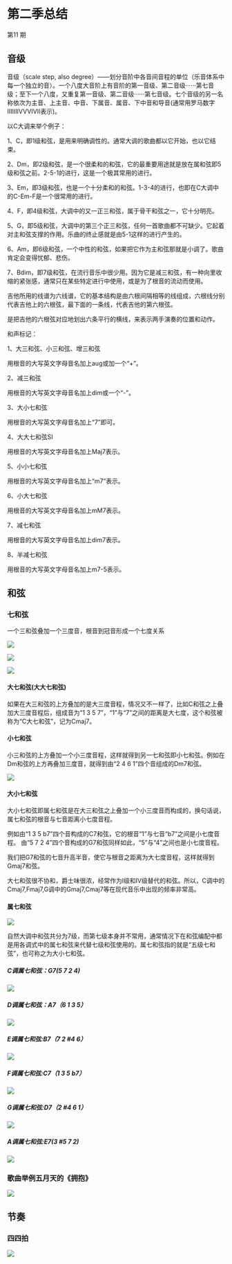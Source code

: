 # 第二季总结 

第11 期


## 音级

音级（scale step, also degree）——划分音阶中各音间音程的单位（乐音体系中每一个独立的音）。一个八度大音阶上有音阶的第一音级、第二音级······第七音级；至下一个八度，又重复第一音级、第二音级······第七音级。七个音级的另一名称依次为主音、上主音、中音、下属音、属音、下中音和导音(通常用罗马数字ⅠⅡⅢⅣⅤⅥⅦ表示)。

以C大调来举个例子：

1、C，即1级和弦，是用来明确调性的。通常大调的歌曲都以它开始，也以它结束。

2、Dm，即2级和弦，是一个很柔和的和弦，它的最重要用途就是放在属和弦即5级和弦之前。2-5-1的进行，这是一个极其常用的进行。

3、Em，即3级和弦，也是一个十分柔和的和弦。1-3-4的进行，也即在C大调中的C-Em-F是一个很常用的进行。

4、F，即4级和弦，大调中的又一正三和弦，属于骨干和弦之一，它十分明亮。

5、G，即5级和弦，大调中的第三个正三和弦，任何一首歌曲都不可缺少。它起着对主和弦支撑的作用。乐曲的终止感就是由5-1这样的进行产生的。

6、Am，即6级和弦，一个中性的和弦，如果把它作为主和弦那就是小调了。歌曲肯定会变得忧郁、悲伤。

7、Bdim，即7级和弦，在流行音乐中很少用。因为它是减三和弦，有一种向里收缩的紧张感，通常只在某些特定进行中使用，或是为了根音的流动而使用。



吉他所用的线谱为六线谱，它的基本结构是由六根间隔相等的线组成，六根线分别代表吉他上的六根弦，最下面的一条线，代表吉他的第六根弦。

是把吉他的六根弦对应地划出六条平行的横线，来表示两手演奏的位置和动作。

和声标记：

1、大三和弦、小三和弦、增三和弦

用根音的大写英文字母音名加上aug或加一个“+”。

2、减三和弦

用根音的大写英文字母音名加上dim或一个“-”。

3、大小七和弦

用根音的大写英文字母音名加上“7”即可。

4、大大七和弦SI

用根音的大写英文字母音名加上Maj7表示。

5、小小七和弦

用根音的大写英文字母音名加上“m7”表示。

6、小大七和弦

用根音的大写英文字母音名加上mM7表示。

7、减七和弦

用根音的大写英文字母音名加上dim7表示。

8、半减七和弦

用根音的大写英文字母音名加上m7-5表示。


## 和弦 

### 七和弦


一个三和弦叠加一个三度音，根音到冠音形成一个七度关系

![](assets/030/02/02/10-1665919592711.png)


![](assets/030/02/02/10-1666409587928.png)


![](assets/030/02/02/10-1666410349368.png)


#### 大七和弦(大大七和弦)

如果在大三和弦的上方叠加的是大三度音程，情况又不一样了，比如C和弦之上叠加大三度音程后，组成音为“1 3 5 7”，“1”与“7”之间的距离是大七度，这个和弦被称为“C大七和弦”，记为Cmaj7。

#### 小七和弦

小三和弦的上方叠加一个小三度音程，这样就得到另一七和弦即小七和弦。例如在Dm和弦的上方再叠加三度音，就得到由“2 4 6 1”四个音组成的Dm7和弦。

![](assets/030/02/02/10-1666409476581.png)

#### 大小七和弦


大小七和弦即属七和弦是在大三和弦之上叠加一个小三度音而构成的，换句话说，属七和弦的根音与七音距离小七度音程。

例如由“1 3 5 b7”四个音构成的C7和弦，它的根音“1”与七音“b7”之间是小七度音程。 由“5 7 2 4”四个音构成的G7和弦同样如此，“5”与“4”之间也是小七度音程。

我们把G7和弦的七音升高半音，使它与根音之距离为大七度音程，这样就得到Gmaj7和弦。


大七和弦很不协和，爵士味很浓，经常作为Ⅰ级和Ⅳ级替代的和弦。所以，C调中的Cmaj7,Fmaj7,G调中的Gmaj7,Cmaj7等在现代音乐中出现的频率非常高。





#### 属七和弦


![](assets/030/02/02/10-1666409633343.png)


自然大调中和弦共分为7级，而第七级本身并不常用，通常情况下在和弦编配中都是用各调式中的属七和弦来代替七级和弦使用的。属七和弦指的就是“五级七和弦”，也可称之为大小七和弦。




##### C调属七和弦：G7(5 7 2 4)

![](assets/030/02/02/10-1666409806458.png)


##### D调属七和弦：A7（6 1 3 5）

![](assets/030/02/02/10-1666409832705.png)


##### E调属七和弦:B7（7 2 #4 6）

![](assets/030/02/02/10-1666409855343.png)


##### F调属七和弦:C7（1 3 5 b7）


![](assets/030/02/02/10-1666409874923.png)


##### G调属七和弦:D7（2 #4 6 1）

![](assets/030/02/02/10-1666409893184.png)


##### A调属七和弦:E7(3 #5 7 2)

![](assets/030/02/02/10-1666409914750.png)



### 歌曲举例五月天的《拥抱》


![](assets/030/02/02/00-1666410885001.png)


## 节奏  


### 四四拍

![](assets/030/02/02/10-1665919651620.png)



